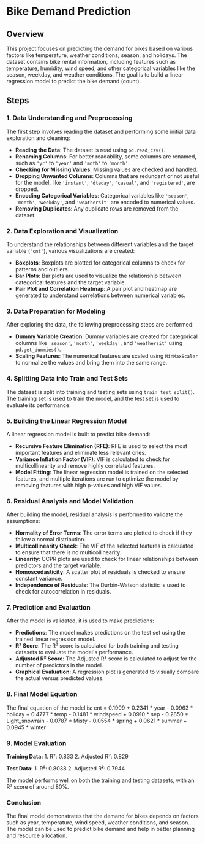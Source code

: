 # Bike Demand Prediction

## Overview
This project focuses on predicting the demand for bikes based on various factors like temperature, weather conditions, season, and holidays. The dataset contains bike rental information, including features such as temperature, humidity, wind speed, and other categorical variables like the season, weekday, and weather conditions. The goal is to build a linear regression model to predict the bike demand (count).

## Steps

### 1. Data Understanding and Preprocessing
The first step involves reading the dataset and performing some initial data exploration and cleaning:

- **Reading the Data**: The dataset is read using `pd.read_csv()`.
- **Renaming Columns**: For better readability, some columns are renamed, such as `'yr'` to `'year'` and `'mnth'` to `'month'`.
- **Checking for Missing Values**: Missing values are checked and handled.
- **Dropping Unwanted Columns**: Columns that are redundant or not useful for the model, like `'instant'`, `'dteday'`, `'casual'`, and `'registered'`, are dropped.
- **Encoding Categorical Variables**: Categorical variables like `'season'`, `'month'`, `'weekday'`, and `'weathersit'` are encoded to numerical values.
- **Removing Duplicates**: Any duplicate rows are removed from the dataset.

### 2. Data Exploration and Visualization
To understand the relationships between different variables and the target variable (`'cnt'`), various visualizations are created:

- **Boxplots**: Boxplots are plotted for categorical columns to check for patterns and outliers.
- **Bar Plots**: Bar plots are used to visualize the relationship between categorical features and the target variable.
- **Pair Plot and Correlation Heatmap**: A pair plot and heatmap are generated to understand correlations between numerical variables.

### 3. Data Preparation for Modeling
After exploring the data, the following preprocessing steps are performed:

- **Dummy Variable Creation**: Dummy variables are created for categorical columns like `'season'`, `'month'`, `'weekday'`, and `'weathersit'` using `pd.get_dummies()`.
- **Scaling Features**: The numerical features are scaled using `MinMaxScaler` to normalize the values and bring them into the same range.

### 4. Splitting Data into Train and Test Sets
The dataset is split into training and testing sets using `train_test_split()`. The training set is used to train the model, and the test set is used to evaluate its performance.

### 5. Building the Linear Regression Model
A linear regression model is built to predict bike demand:

- **Recursive Feature Elimination (RFE)**: RFE is used to select the most important features and eliminate less relevant ones.
- **Variance Inflation Factor (VIF)**: VIF is calculated to check for multicollinearity and remove highly correlated features.
- **Model Fitting**: The linear regression model is trained on the selected features, and multiple iterations are run to optimize the model by removing features with high p-values and high VIF values.

### 6. Residual Analysis and Model Validation
After building the model, residual analysis is performed to validate the assumptions:

- **Normality of Error Terms**: The error terms are plotted to check if they follow a normal distribution.
- **Multicollinearity Check**: The VIF of the selected features is calculated to ensure that there is no multicollinearity.
- **Linearity**: CCPR plots are used to check for linear relationships between predictors and the target variable.
- **Homoscedasticity**: A scatter plot of residuals is checked to ensure constant variance.
- **Independence of Residuals**: The Durbin-Watson statistic is used to check for autocorrelation in residuals.

### 7. Prediction and Evaluation
After the model is validated, it is used to make predictions:

- **Predictions**: The model makes predictions on the test set using the trained linear regression model.
- **R² Score**: The R² score is calculated for both training and testing datasets to evaluate the model's performance.
- **Adjusted R² Score**: The Adjusted R² score is calculated to adjust for the number of predictors in the model.
- **Graphical Evaluation**: A regression plot is generated to visually compare the actual versus predicted values.

### 8. Final Model Equation
The final equation of the model is:
            cnt = 0.1909 + 0.2341 * year - 0.0963 * holiday + 0.4777 * temp - 0.1481 * windspeed + 
            0.0910 * sep - 0.2850 * Light_snowrain - 0.0787 * Misty - 0.0554 * spring + 
            0.0621 * summer + 0.0945 * winter

### 9. Model Evaluation
**Training Data:**
      1. R²: 0.833
      2. Adjusted R²: 0.829

**Test Data:**
      1. R²: 0.8038
      2. Adjusted R²: 0.7944

The model performs well on both the training and testing datasets, with an R² score of around 80%.

### Conclusion
The final model demonstrates that the demand for bikes depends on factors such as year, temperature, wind speed, weather conditions, and season. The model can be used to predict bike demand and help in better planning and resource allocation.

